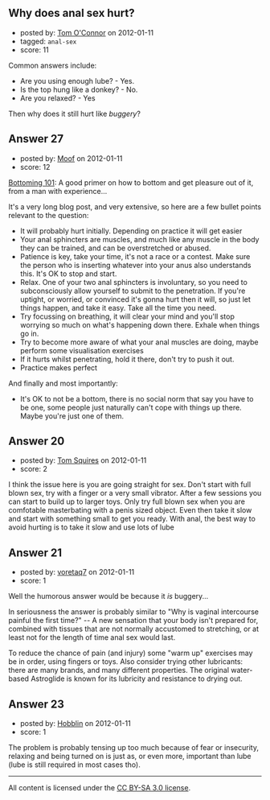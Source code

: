 ## Why does anal sex hurt?

- posted by: [Tom O'Connor](https://stackexchange.com/users/-1/75-tom-o-connor) on 2012-01-11
- tagged: `anal-sex`
- score: 11

Common answers include: 

 - Are you using enough lube? - Yes.
 - Is the top hung like a donkey? - No.
 - Are you relaxed? - Yes

Then why does it still hurt like *buggery*? 


## Answer 27

- posted by: [Moof](https://stackexchange.com/users/-1/80-moof) on 2012-01-11
- score: 12

[Bottoming 101](http://anexperimentintruth.blogspot.com/2012/01/bottoming-101.html): A good primer on how to bottom and get pleasure out of it, from a man with experience...

It's a very long blog post, and very extensive, so here are a few bullet points relevant to the question:

 - It will probably hurt initially. Depending on practice it will get easier
 - Your anal sphincters are muscles, and much like any muscle in the body they can be trained, and can be overstretched or abused.
 - Patience is key, take your time, it's not a race or a contest. Make sure the person who is inserting whatever into your anus also understands this. It's OK to stop and start.
 - Relax. One of your two anal sphincters is involuntary, so you need to subconsciously allow yourself to submit to the penetration. If you're uptight, or worried, or convinced it's gonna hurt then it will, so just let things happen, and take it easy. Take all the time you need.
 - Try focussing on breathing, it will clear your mind and you'll stop worrying so much on what's happening down there. Exhale when things go in.
 - Try to become more aware of what your anal muscles are doing, maybe perform some visualisation exercises
 - If it hurts whilst penetrating, hold it there, don't try to push it out.
 - Practice makes perfect

And finally and most importantly:

 - It's OK to not be a bottom, there is no social norm that say you have to be one, some people just naturally can't cope with things up there. Maybe you're just one of them.


## Answer 20

- posted by: [Tom Squires](https://stackexchange.com/users/-1/48-tom-squires) on 2012-01-11
- score: 2

I think the issue here is you are going straight for sex. Don't start with full blown sex, try with a finger or a very small vibrator. After a few sessions you can start to build up to larger toys. Only try full blown sex when you are comfotable masterbating with a penis sized object. Even then take it slow and start with something small to get you ready. With anal, the best way to avoid hurting is to take it slow and use lots of lube


## Answer 21

- posted by: [voretaq7](https://stackexchange.com/users/-1/50-voretaq7) on 2012-01-11
- score: 1

Well the humorous answer would be because it *is* buggery...

In seriousness the answer is probably similar to "Why is vaginal intercourse painful the first time?" -- A new sensation that your body isn't prepared for, combined with tissues that are not normally accustomed to stretching, or at least not for the length of time anal sex would last.

To reduce the chance of pain (and injury) some "warm up" exercises may be in order, using fingers or toys.  Also consider trying other lubricants:  there are many brands, and many different properties.  The original water-based Astroglide is known for its lubricity and resistance to drying out.


## Answer 23

- posted by: [Hobblin](https://stackexchange.com/users/-1/61-hobblin) on 2012-01-11
- score: 1

The problem is probably tensing up too much because of fear or insecurity, relaxing and being turned on is just as, or even more, important than lube (lube is still required in most cases tho).



---

All content is licensed under the [CC BY-SA 3.0 license](https://creativecommons.org/licenses/by-sa/3.0/).
